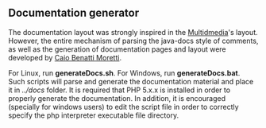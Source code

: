 ## Documentation generator

The documentation layout was strongly inspired in the [Multidmedia](MDM)'s layout. However, the entire mechanism of parsing the java-docs style of comments, as well as the generation of documentation pages and layout were developed by [Caio Benatti Moretti](http://www.moretticb.com).

For Linux, run **generateDocs.sh**. For Windows, run **generateDocs.bat**. Such scripts will parse and generate the documentation material and place it in *../docs* folder. It is required that PHP 5.x.x is installed in order to properly generate the documentation. In addition, it is encouraged (specially for windows users) to edit the script file in order to correctly specify the php interpreter executable file directory.


[MDM]: https://www.multidmedia.com/support/livedocs/zinc/4.0/
